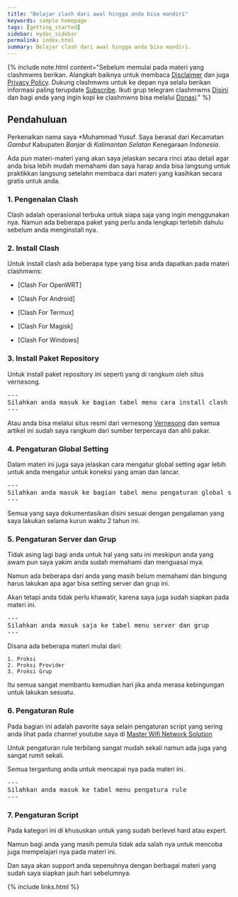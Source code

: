 ```yaml
---
title: "Belajar clash dari awal hingga anda bisa mandiri"
keywords: sample homepage
tags: [getting_started]
sidebar: mydoc_sidebar
permalink: index.html
summary: Belajar clash dari awal hingga anda bisa mandiri.
---
```


{% include note.html content="Sebelum memulai pada materi yang clashmwms berikan. Alangkah baiknya untuk membaca <a alt='disclaimer clashmwns' href='https://www.clashmwns.com/disclaimer'>Disclaimer</a> dan juga <a alt='disclaimer clashmwns' href='https://www.clashmwns.com/privacy-policy'>Privacy Policy</a>. Dukung clashmwns untuk ke depan nya selalu berikan informasi paling terupdate <a alt='subscribe' href='https://youtube.com/@mwnsofficial'>Subscribe</a>. Ikuti grup telegram clashmwms <a alt='telegram' href='https://t.me/+MV1v5tLmOSI2ODU1'>Disini</a> dan bagi anda yang ingin kopi ke clashmwns bisa melalui <a alt='donasi' href='https://www.clashmwns.com/donate.html'>Donasi</a>." %}

## Pendahuluan

Perkenalkan nama saya *Muhammad Yusuf. Saya berasal dari Kecamatan *Gambut* Kabupaten *Banjar* di *Kalimantan Selatan* Kenegaraan *Indonesia*.

Ada pun materi-materi yang akan saya jelaskan secara rinci atau detail agar anda bisa lebih mudah memahami dan saya harap anda bisa langsung untuk praktikkan langsung setelahn membaca dari materi yang kasihkan secara gratis untuk anda.

### 1. Pengenalan Clash

Clash adalah operasional terbuka untuk siapa saja yang ingin menggunakan nya. Namun ada beberapa paket yang perlu anda lengkapi terlebih dahulu sebelum anda menginstall nya.

### 2. Install Clash

Untuk install clash ada beberapa type yang bisa anda dapatkan pada materi clashmwns:

* [Clash For OpenWRT]

* [Clash For Android]

* [Clash For Termux]

* [Clash For Magisk]

* [Clash For Windows]

### 3. Install Paket Repository

Untuk install paket repository ini seperti yang di rangkum oleh situs vernesong.

<pre>
---
Silahkan anda masuk ke bagian tabel menu cara install clash
---
</pre>

Atau anda bisa melalui situs resmi dari vernesong [Vernesong](https://github.com/vernesong/OpenClash) dan semua artikel ini sudah saya rangkum dari sumber terpercaya dan ahli pakar.

### 4. Pengaturan Global Setting

Dalam materi ini juga saya jelaskan cara mengatur global setting agar lebih untuk anda mengatur untuk koneksi yang aman dan lancar.

<pre>
---
Silahkan anda masuk ke bagian tabel menu pengaturan global setting
---
</pre>

Semua yang saya dokumentasikan disini sesuai dengan pengalaman yang saya lakukan selama kurun waktu 2 tahun ini.

### 5. Pengaturan Server dan Grup

Tidak asing lagi bagi anda untuk hal yang satu ini meskipun anda yang awam pun saya yakim anda sudah memahami dan menguasai mya.

Namun ada beberapa dari anda yang masih belum memahami dan bingung harus lakukan apa agar bisa setting server dan grup ini.

Akan tetapi anda tidak perlu khawatir, karena saya juga sudah siapkan pada materi ini.

<pre>
---
Silahkan anda masuk saja ke tabel menu server dan grup
---
</pre>

Disana ada beberapa materi mulai dari:

```
1. Proksi
2. Proksi Provider
3. Proksi Grup
```

Itu semua sangat membantu kemudian hari jika anda merasa kebingungan untuk lakukan sesuatu.

### 6. Pengaturan Rule

Pada bagian ini adalah pavorite saya selain pengaturan script yang sering anda lihat pada channel youtube saya di <a alt='mwnsofficial' href='https://www.youtube.com/@mwnsofficial'>Master Wifi Network Solution</a>

Untuk pengaturan rule terbilang sangat mudah sekali namun ada juga yang sangat rumit sekali.

Semua tergantung anda untuk mencapai nya pada materi ini.

<pre>
---
Silahkan anda masuk ke tabel menu pengatura rule
---
</pre>

### 7. Pengaturan Script

Pada kategori ini di khususkan untuk yang sudah berlevel hard atau expert.

Namun bagi anda yang masih pemula tidak ada salah nya untuk mencoba juga mempelajari nya pada materi ini.

Dan saya akan support anda sepenuhnya dengan berbagai materi yang sudah saya siapkan jauh hari sebelumnya.

{% include links.html %}
